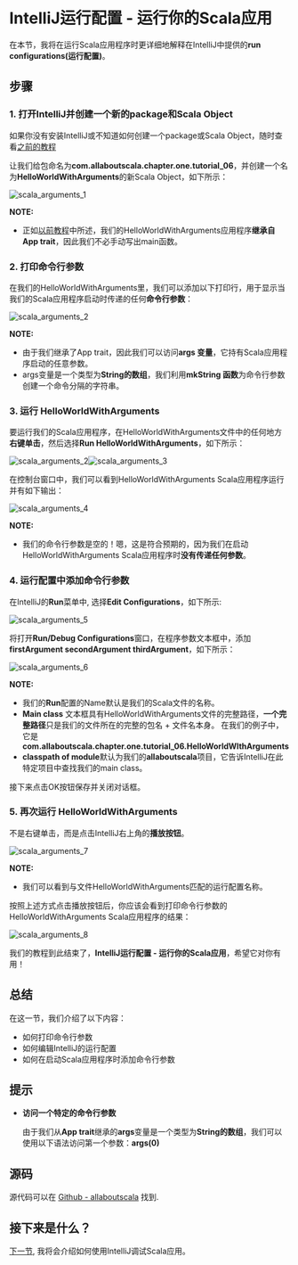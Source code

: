 # IntelliJ运行配置 - 运行你的Scala应用

在本节，我将在运行Scala应用程序时更详细地解释在IntelliJ中提供的**run configurations(运行配置)**。

## 步骤

### 1. 打开IntelliJ并创建一个新的package和Scala Object

如果你没有安装IntelliJ或不知道如何创建一个package或Scala Object，随时查看[之前的教程](1_0.md)

让我们给包命名为**com.allaboutscala.chapter.one.tutorial_06**，并创建一个名为**HelloWorldWithArguments**的新Scala Object，如下所示：

![scala_arguments_1](http://allaboutscala.com/wp-content/uploads/2016/05/scala_arguments_1-1024x637.png)

**NOTE:**

- 正如[以前教程](1_0.md)中所述，我们的HelloWorldWithArguments应用程序**继承自App trait**，因此我们不必手动写出main函数。

### 2. 打印命令行参数

在我们的HelloWorldWithArguments里，我们可以添加以下打印行，用于显示当我们的Scala应用程序启动时传递的任何**命令行参数**：

![scala_arguments_2](http://allaboutscala.com/wp-content/uploads/2016/05/scala_arguments_2-1024x629.png)

**NOTE:**

- 由于我们继承了App trait，因此我们可以访问**args 变量**，它持有Scala应用程序启动的任意参数。
- args变量是一个类型为**String的数组**，我们利用**mkString 函数**为命令行参数创建一个命令分隔的字符串。


### 3. 运行 HelloWorldWithArguments

要运行我们的Scala应用程序，在HelloWorldWithArguments文件中的任何地方**右键单击**，然后选择**Run HelloWorldWithArguments**，如下所示：

![scala_arguments_2](http://allaboutscala.com/wp-content/uploads/2016/05/scala_arguments_2-1024x629.png)![scala_arguments_3](http://allaboutscala.com/wp-content/uploads/2016/05/scala_arguments_3-1024x760.png)

在控制台窗口中，我们可以看到HelloWorldWithArguments Scala应用程序运行并有如下输出：

![scala_arguments_4](http://allaboutscala.com/wp-content/uploads/2016/05/scala_arguments_4-1024x164.png)

**NOTE:**

- 我们的命令行参数是空的！嗯，这是符合预期的，因为我们在启动HelloWorldWithArguments Scala应用程序时**没有传递任何参数**。

### 4. 运行配置中添加命令行参数

在IntelliJ的**Run**菜单中, 选择**Edit Configurations**，如下所示:

![scala_arguments_5](http://allaboutscala.com/wp-content/uploads/2016/05/scala_arguments_5.png)

将打开**Run/Debug Configurations**窗口，在程序参数文本框中，添加**firstArgument secondArgument thirdArgument**，如下所示：

![scala_arguments_6](http://allaboutscala.com/wp-content/uploads/2016/05/scala_arguments_6-1024x649.png)

**NOTE:**

- 我们的**Run**配置的Name默认是我们的Scala文件的名称。
- **Main class** 文本框具有HelloWorldWithArguments文件的完整路径，**一个完整路径**只是我们的文件所在的完整的包名 + 文件名本身。 在我们的例子中，它是**com.allaboutscala.chapter.one.tutorial_06.HelloWorldWIthArguments**
- **classpath of module**默认为我们的**allaboutscala**项目，它告诉IntelliJ在此特定项目中查找我们的main class。

接下来点击OK按钮保存并关闭对话框。

### 5. 再次运行 HelloWorldWithArguments

不是右键单击，而是点击IntelliJ右上角的**播放按钮**。

![scala_arguments_7](http://allaboutscala.com/wp-content/uploads/2016/05/scala_arguments_7.png)

**NOTE:**

- 我们可以看到与文件HelloWorldWithArguments匹配的运行配置名称。

按照上述方式点击播放按钮后，你应该会看到打印命令行参数的HelloWorldWithArguments Scala应用程序的结果：


![scala_arguments_8](http://allaboutscala.com/wp-content/uploads/2016/05/scala_arguments_8-1024x284.png)

我们的教程到此结束了，**IntelliJ运行配置 - 运行你的Scala应用**，希望它对你有用！ 

## 总结

在这一节，我们介绍了以下内容：

- 如何打印命令行参数
- 如何编辑IntelliJ的运行配置
- 如何在启动Scala应用程序时添加命令行参数

## 提示

- **访问一个特定的命令行参数**

	由于我们从**App trait**继承的**args**变量是一个类型为**String的数组**，我们可以使用以下语法访问第一个参数：**args(0)**

## 源码

源代码可以在 [Github - allaboutscala](https://github.com/nadimbahadoor/allaboutscala) 找到.

## 接下来是什么？

[下一节](1_8.md), 我将会介绍如何使用IntelliJ调试Scala应用。